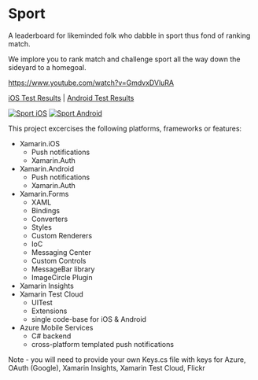 # Sport
A leaderboard for likeminded folk who dabble in sport thus fond of ranking match.

We implore you to rank match and challenge sport all the way down the sideyard to a homegoal.

https://www.youtube.com/watch?v=GmdvxDVluRA

[iOS Test Results](https://testcloud.xamarin.com/test/sport_a733565d-c008-4e48-8e59-56b2f3964271/?step=0_0_13) | [Android Test Results](https://testcloud.xamarin.com/test/sport_a03f85e9-f13f-47f6-946a-a0d233a3058a/?step=0_0_13)

[![Sport iOS](https://raw.githubusercontent.com/rob-derosa/Sport/master/Resources/Screenshots/57453c24-b0f2-4973-96e9-2c6d6759e20e.png)](https://www.youtube.com/watch?v=GmdvxDVluRA)
[![Sport Android](https://raw.githubusercontent.com/rob-derosa/Sport/master/Resources/Screenshots/5b35e8b6-85df-44ac-937e-a4b6809131a1.png)](https://www.youtube.com/watch?v=GmdvxDVluRA)

This project excercises the following platforms, frameworks or features:
* Xamarin.iOS
  * Push notifications
  * Xamarin.Auth
* Xamarin.Android
  * Push notifications
  * Xamarin.Auth
* Xamarin.Forms
  * XAML
  * Bindings
  * Converters
  * Styles
  * Custom Renderers
  * IoC
  * Messaging Center
  * Custom Controls
  * MessageBar library
  * ImageCircle Plugin
* Xamarin Insights
* Xamarin Test Cloud
  * UITest
  * Extensions
  * single code-base for iOS & Android
* Azure Mobile Services
  * C# backend
  * cross-platform templated push notifications


Note - you will need to provide your own Keys.cs file with keys for Azure, OAuth (Google), Xamarin Insights, Xamarin Test Cloud, Flickr